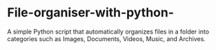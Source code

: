 # File-organiser-with-python-
A simple Python script that automatically organizes files in a folder into categories such as Images, Documents, Videos, Music, and Archives.
